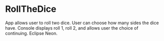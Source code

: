 # RollTheDice
App allows user to roll two dice.  User can choose how many sides the dice have. Console displays roll 1, roll 2, 
and allows user the choice of continuing.
Eclipse Neon.
